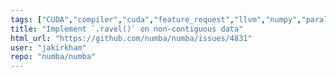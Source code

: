 ```yaml
---
tags: ["CUDA","compiler","cuda","feature_request","llvm","numpy","parallel","python"]
title: "Implement `.ravel()` on non-contiguous data"
html_url: "https://github.com/numba/numba/issues/4831"
user: "jakirkham"
repo: "numba/numba"
---
```


